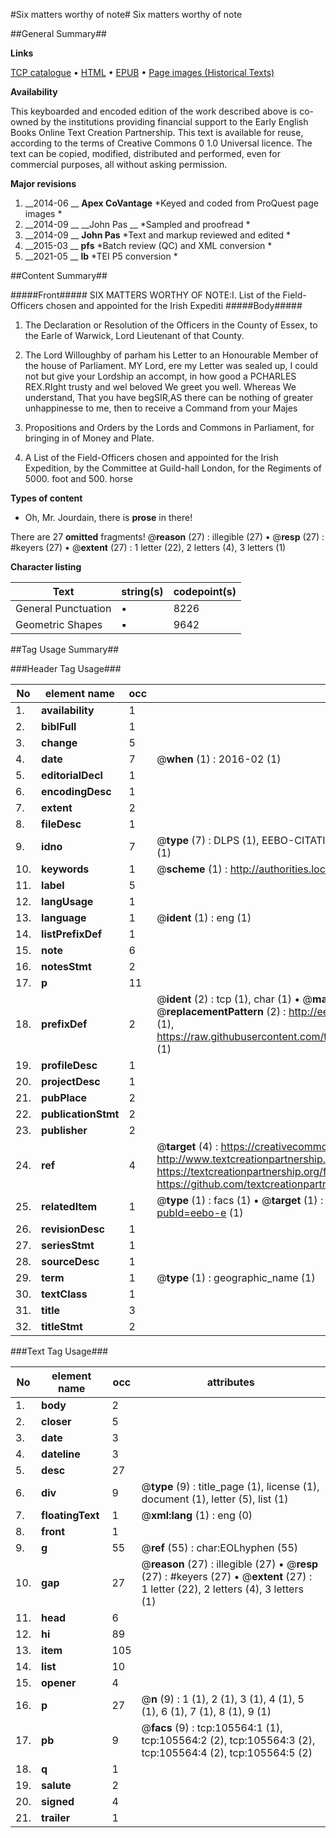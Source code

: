 #Six matters worthy of note#
Six matters worthy of note

##General Summary##

**Links**

[TCP catalogue](http://www.ota.ox.ac.uk/tcp/)  • 
[HTML](http://tei.it.ox.ac.uk/tcp/Texts-HTML/free/A60/A60319.html)  • 
[EPUB](http://tei.it.ox.ac.uk/tcp/Texts-EPUB/free/A60/A60319.epub) • 
[Page images (Historical Texts)](https://historicaltexts.jisc.ac.uk/eebo-16971971e)

**Availability**

This keyboarded and encoded edition of the work described above is co-owned by the
    institutions providing financial support to the Early English Books Online Text Creation
    Partnership. This text is available for reuse, according to the terms of  Creative Commons 0 1.0 Universal
    licence. The text can be copied, modified, distributed and performed, even for commercial
    purposes, all without asking permission.

**Major revisions**

1. __2014-06 __ __Apex CoVantage__ *Keyed and coded from ProQuest page images *
1. __2014-09 __ __John Pas __ *Sampled and proofread *
1. __2014-09 __ __John Pas__ *Text and markup reviewed and edited *
1. __2015-03 __ __pfs__ *Batch review (QC) and XML conversion *
1. __2021-05 __ __lb__ *TEI P5 conversion *

##Content Summary##

#####Front#####
SIX MATTERS WORTHY OF NOTE:I. List of the Field-Officers chosen and appointed for the Irish Expediti
#####Body#####

1. The Declaration or Resolution of the Officers in the County of Essex, to the Earle of Warwick, Lord Lieutenant of that County.

1. The Lord Willoughby of parham his Letter to an Honourable Member of the house of Parliament.
MY Lord, ere my Letter was sealed up, I could not but give your Lordship an accompt, in how good a PCHARLES REX.RIght trusty and wel beloved We greet you well. Whereas We understand, That you have begSIR,AS there can be nothing of greater unhappinesse to me, then to receive a Command from your Majes
1. Propositions and Orders by the Lords and Commons in Parliament, for bringing in of Money and Plate.

1. A List of the Field-Officers chosen and appointed for the Irish Expedition, by the Committee at Guild-hall London, for the Regiments of 5000. foot and 500. horse

**Types of content**

  * Oh, Mr. Jourdain, there is **prose** in there!

There are 27 **omitted** fragments! 
 @__reason__ (27) : illegible (27)  •  @__resp__ (27) : #keyers (27)  •  @__extent__ (27) : 1 letter (22), 2 letters (4), 3 letters (1)

**Character listing**


|Text|string(s)|codepoint(s)|
|---|---|---|
|General Punctuation|•|8226|
|Geometric Shapes|▪|9642|

##Tag Usage Summary##

###Header Tag Usage###

|No|element name|occ|attributes|
|---|---|---|---|
|1.|__availability__|1||
|2.|__biblFull__|1||
|3.|__change__|5||
|4.|__date__|7| @__when__ (1) : 2016-02 (1)|
|5.|__editorialDecl__|1||
|6.|__encodingDesc__|1||
|7.|__extent__|2||
|8.|__fileDesc__|1||
|9.|__idno__|7| @__type__ (7) : DLPS (1), EEBO-CITATION (1), VID (1), EEBO-PROQUEST (1), STC (2), OCLC (1)|
|10.|__keywords__|1| @__scheme__ (1) : http://authorities.loc.gov/ (1)|
|11.|__label__|5||
|12.|__langUsage__|1||
|13.|__language__|1| @__ident__ (1) : eng (1)|
|14.|__listPrefixDef__|1||
|15.|__note__|6||
|16.|__notesStmt__|2||
|17.|__p__|11||
|18.|__prefixDef__|2| @__ident__ (2) : tcp (1), char (1)  •  @__matchPattern__ (2) : ([0-9\-]+):([0-9IVX]+) (1), (.+) (1)  •  @__replacementPattern__ (2) : http://eebo.chadwyck.com/downloadtiff?vid=$1&page=$2 (1), https://raw.githubusercontent.com/textcreationpartnership/Texts/master/tcpchars.xml#$1 (1)|
|19.|__profileDesc__|1||
|20.|__projectDesc__|1||
|21.|__pubPlace__|2||
|22.|__publicationStmt__|2||
|23.|__publisher__|2||
|24.|__ref__|4| @__target__ (4) : https://creativecommons.org/publicdomain/zero/1.0/ (1), http://www.textcreationpartnership.org/docs/. (1), https://textcreationpartnership.org/faq/#faq05 (1), https://github.com/textcreationpartnership (1)|
|25.|__relatedItem__|1| @__type__ (1) : facs (1)  •  @__target__ (1) : https://data.historicaltexts.jisc.ac.uk/view?pubId=eebo-e (1)|
|26.|__revisionDesc__|1||
|27.|__seriesStmt__|1||
|28.|__sourceDesc__|1||
|29.|__term__|1| @__type__ (1) : geographic_name (1)|
|30.|__textClass__|1||
|31.|__title__|3||
|32.|__titleStmt__|2||


###Text Tag Usage###

|No|element name|occ|attributes|
|---|---|---|---|
|1.|__body__|2||
|2.|__closer__|5||
|3.|__date__|3||
|4.|__dateline__|3||
|5.|__desc__|27||
|6.|__div__|9| @__type__ (9) : title_page (1), license (1), document (1), letter (5), list (1)|
|7.|__floatingText__|1| @__xml:lang__ (1) : eng (0)|
|8.|__front__|1||
|9.|__g__|55| @__ref__ (55) : char:EOLhyphen (55)|
|10.|__gap__|27| @__reason__ (27) : illegible (27)  •  @__resp__ (27) : #keyers (27)  •  @__extent__ (27) : 1 letter (22), 2 letters (4), 3 letters (1)|
|11.|__head__|6||
|12.|__hi__|89||
|13.|__item__|105||
|14.|__list__|10||
|15.|__opener__|4||
|16.|__p__|27| @__n__ (9) : 1 (1), 2 (1), 3 (1), 4 (1), 5 (1), 6 (1), 7 (1), 8 (1), 9 (1)|
|17.|__pb__|9| @__facs__ (9) : tcp:105564:1 (1), tcp:105564:2 (2), tcp:105564:3 (2), tcp:105564:4 (2), tcp:105564:5 (2)|
|18.|__q__|1||
|19.|__salute__|2||
|20.|__signed__|4||
|21.|__trailer__|1||
